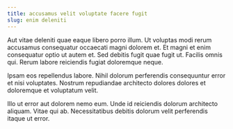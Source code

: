 ```yaml
---
title: accusamus velit voluptate facere fugit
slug: enim deleniti
---
```


Aut vitae deleniti quae eaque libero porro illum. Ut voluptas modi rerum accusamus consequatur occaecati magni dolorem et. Et magni et enim consequatur optio ut autem et. Sed debitis fugit quae fugit ut. Facilis omnis qui. Rerum labore reiciendis fugiat doloremque neque.

Ipsam eos repellendus labore. Nihil dolorum perferendis consequuntur error et nisi voluptates. Nostrum repudiandae architecto dolores dolores et doloremque et voluptatum velit.

Illo ut error aut dolorem nemo eum. Unde id reiciendis dolorum architecto aliquam. Vitae qui ab. Necessitatibus debitis dolorum velit perferendis itaque ut error.
